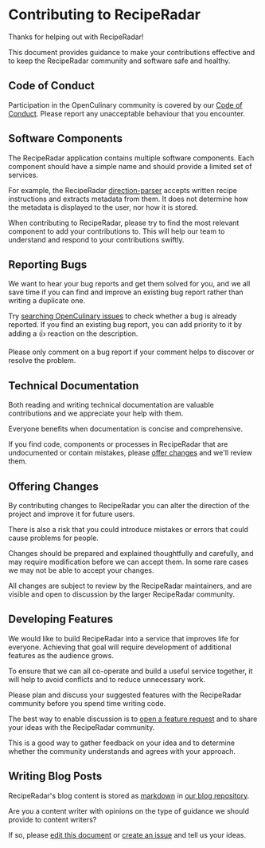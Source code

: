# Contributing to RecipeRadar

Thanks for helping out with RecipeRadar!

This document provides guidance to make your contributions effective and to keep the RecipeRadar community and software safe and healthy.


## Code of Conduct

Participation in the OpenCulinary community is covered by our [Code of Conduct](https://github.com/openculinary/.github/blob/master/CODE_OF_CONDUCT.md).  Please report any unacceptable behaviour that you encounter.


## Software Components

The RecipeRadar application contains multiple software components.  Each component should have a simple name and should provide a limited set of services.

For example, the RecipeRadar [direction-parser](https://github.com/openculinary/direction-parser) accepts written recipe instructions and extracts metadata from them.  It does not determine how the metadata is displayed to the user, nor how it is stored.

When contributing to RecipeRadar, please try to find the most relevant component to add your contributions to.  This will help our team to understand and respond to your contributions swiftly.


## Reporting Bugs

We want to hear your bug reports and get them solved for you, and we all save time if you can find and improve an existing bug report rather than writing a duplicate one.

Try [searching OpenCulinary issues](https://github.com/issues?q=org%3Aopenculinary+is%3Aissue) to check whether a bug is already reported.  If you find an existing bug report, you can add priority to it by adding a :+1: reaction on the description.

Please only comment on a bug report if your comment helps to discover or resolve the problem.


## Technical Documentation

Both reading and writing technical documentation are valuable contributions and we appreciate your help with them.

Everyone benefits when documentation is concise and comprehensive.

If you find code, components or processes in RecipeRadar that are undocumented or contain mistakes, please [offer changes](#offering-changes) and we'll review them.


## Offering Changes

By contributing changes to RecipeRadar you can alter the direction of the project and improve it for future users.

There is also a risk that you could introduce mistakes or errors that could cause problems for people.

Changes should be prepared and explained thoughtfully and carefully, and may require modification before we can accept them.  In some rare cases we may not be able to accept your changes.

All changes are subject to review by the RecipeRadar maintainers, and are visible and open to discussion by the larger RecipeRadar community.


## Developing Features

We would like to build RecipeRadar into a service that improves life for everyone.  Achieving that goal will require development of additional features as the audience grows.

To ensure that we can all co-operate and build a useful service together, it will help to avoid conflicts and to reduce unnecessary work.

Please plan and discuss your suggested features with the RecipeRadar community before you spend time writing code.

The best way to enable discussion is to [open a feature request](https://github.com/openculinary/api/issues/new?assignees=&labels=enhancement&template=feature_request.md) and to share your ideas with the RecipeRadar community.

This is a good way to gather feedback on your idea and to determine whether the community understands and agrees with your approach.


## Writing Blog Posts

RecipeRadar's blog content is stored as [markdown](https://en.wikipedia.org/wiki/Markdown) in [our blog repository](https://github.com/openculinary/blog).

Are you a content writer with opinions on the type of guidance we should provide to content writers?

If so, please [edit this document](https://github.com/openculinary/.github/edit/master/CONTRIBUTING.md) or [create an issue](https://github.com/openculinary/.github/issues/new) and tell us your ideas.
